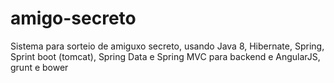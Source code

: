 # amigo-secreto

Sistema para sorteio de amiguxo secreto, usando Java 8, Hibernate, Spring, Sprint boot (tomcat), Spring Data e Spring MVC para backend e AngularJS, grunt e bower